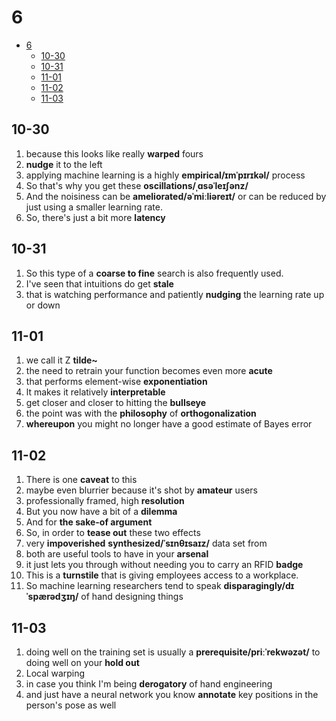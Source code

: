 # 6

- [6](#6)
  - [10-30](#10-30)
  - [10-31](#10-31)
  - [11-01](#11-01)
  - [11-02](#11-02)
  - [11-03](#11-03)

## 10-30

1. because this looks like really **warped** fours
2. **nudge** it to the left
3. applying machine learning is a highly **empirical/ɪmˈpɪrɪkəl/** process
4. So that's why you get these **oscillations/ˌɑsəˈleɪʃənz/**
5. And the noisiness can be **ameliorated/əˈmiːliəreɪt/** or can be reduced by just using a smaller learning rate.
6. So, there's just a bit more **latency**

## 10-31

1. So this type of a **coarse to fine** search is also frequently used.
2. I've seen that intuitions do get **stale**
3. that is watching performance and patiently **nudging** the learning rate up or down

## 11-01

1. we call it Z **tilde~**
2. the need to retrain your function becomes even more **acute**
3. that performs element-wise **exponentiation**
4. lt makes it relatively **interpretable**
5. get closer and closer to hitting the **bullseye**
6. the point was with the **philosophy** of **orthogonalization**
7. **whereupon** you might no longer have a good estimate of Bayes error

## 11-02

1. There is one **caveat** to this
2. maybe even blurrier because it's shot by **amateur** users
3. professionally framed, high **resolution**
4. But you now have a bit of a **dilemma**
5. And for **the sake-of argument**
6. So, in order to **tease out** these two effects
7. very **impoverished** **synthesized/ˈsɪnθɪsaɪz/** data set from
8. both are useful tools to have in your **arsenal**
9. it just lets you through without needing you to carry an RFID **badge**
10. This is a **turnstile** that is giving employees access to a workplace.
11. So machine learning researchers tend to speak **disparagingly/dɪˈspærədʒɪŋ/** of hand designing things

## 11-03

1. doing well on the training set is usually a **prerequisite/priːˈrekwəzət/** to doing well on your **hold out**
2. Local warping
3. in case you think I'm being **derogatory** of hand engineering
4. and just have a neural network you know **annotate** key positions in the person's pose as well